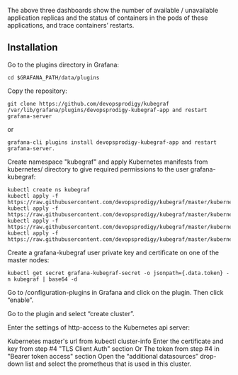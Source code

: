 The above three dashboards show the number of available / unavailable application replicas and the status of containers in the pods of these applications, and trace containers’ restarts.

## Installation
Go to the plugins directory in Grafana:
```
cd $GRAFANA_PATH/data/plugins
```
Copy the repository:
```
git clone https://github.com/devopsprodigy/kubegraf  /var/lib/grafana/plugins/devopsprodigy-kubegraf-app and restart grafana-server
```
or
```
grafana-cli plugins install devopsprodigy-kubegraf-app and restart grafana-server.
```
Create namespace "kubegraf" and apply Kubernetes manifests from kubernetes/ directory to give required permissions to the user grafana-kubegraf:
```
kubectl create ns kubegraf
kubectl apply -f https://raw.githubusercontent.com/devopsprodigy/kubegraf/master/kubernetes/serviceaccount.yaml
kubectl apply -f https://raw.githubusercontent.com/devopsprodigy/kubegraf/master/kubernetes/clusterrole.yaml
kubectl apply -f https://raw.githubusercontent.com/devopsprodigy/kubegraf/master/kubernetes/clusterrolebinding.yaml
kubectl apply -f https://raw.githubusercontent.com/devopsprodigy/kubegraf/master/kubernetes/secret.yaml
```
Create a grafana-kubegraf user private key and certificate on one of the master nodes:
```
kubectl get secret grafana-kubegraf-secret -o jsonpath={.data.token} -n kubegraf | base64 -d
```
Go to /configuration-plugins in Grafana and click on the plugin. Then click “enable”.

Go to the plugin and select “create cluster”.

Enter the settings of http-access to the Kubernetes api server:

Kubernetes master's url from kubectl cluster-info
Enter the certificate and key from step #4 "TLS Client Auth" section Or The token from step #4 in "Bearer token access" section
Open the “additional datasources” drop-down list and select the prometheus that is used in this cluster.
